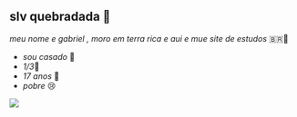 ## slv quebradada 🥇

_meu nome e gabriel , moro em terra rica e aui e mue site de estudos_ 🇧🇷🧠
- _sou casado_ 💍
- _1/3_📖
-  _17 anos_ 🎂
-  _pobre_ 😢

![](https://media.tenor.com/J_n3FoDho24AAAAi/confused-question.gif)
